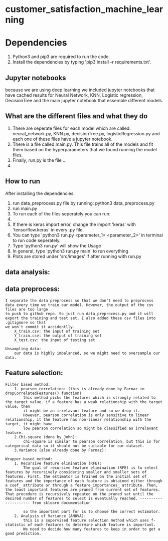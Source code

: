 # customer_satisfaction_machine_learning
# Dependencies
1) Python3 and pip3 are required to run the code.
2) Install the dependencies by typing 'pip3 install -r requirements.txt'.

## Jupyter notebooks
because we are using deep learning we included  jupyter notebooks that have cached results for Neural Network, KNN, Logistic regression, DecisionTree and the main jupyter notebook that essemble different models.

## What are the different files and what they do
1) There are seperate files for each model which are called: neural_network.py, KNN.py, decisionTree.py, logisticRegression.py and each one of these files have a jupyter notebook.
2) There is a file called main.py. This file trains all of the models and fit them based on the hyperparameters that we found running the model files.
3) Finally, run.py is the file ...
4) 
## How to run 
After installing the dependencies:
1) run data_preprocess.py file by running: python3 data_preprocess.py
2) run main.py
3) To run each of the files seperately you can run:
4) 
5) If there is keras import error, change the import 'keras' with 'tensorflow.keras' in every .py file.
6) You can type 'python3 run.py <file> <function> <parameter_1> <parameter_2>' in terminal to run code seperately.
7) Type 'python3 run.py' will show the Usage
8) In general, type 'python3 run.py main' to run everything
9) Plots are stored under 'src/images' if after running with run.py




## data analysis:

## data preprocess:
    I separate the data preprocess so that we don't need to preprocess data every time we train our model. However, the output of the csv files are too large
    to push to github repo. So just run data_preprocess.py and it will export the training and test set. I also added these csv files into .gitignore so that 
    we won't commit it accidentlly.
        X_train.csv: the input of training set
        Y_train.csv: the output of training set
        X_test.csv: the input of testing set

    Unsampling data:
        our data is highly imbalanced, so we might need to oversample our data.

## Feature selection:
    Filter based method:
        1. pearson correlation: (this is already done by Farnaz in dropCorrelatedFeatures() function)
            this method picks the features which is strongly related to the target value. if a feature has a weak relationship with the target value, then
            it might be an irrelavant feature and so we drop it.
            However, pearson correlation is only sensitive to linear relationship, it the feature has non-linear relationship with the target, it might have
            low pearson correlation so might be classified as irrelavant feature.
        2.Chi-square (done by John):
            chi-square is similar to pearson correlation, but this is for categorical data so it should not be suitable for our dataset.
        3.Variance (also already done by Farnaz):

    Wrapper-based method:
        1. Recursive feature elimination (RFE):
            The goal of recursive feature elimination (RFE) is to select features by recursively considering smaller and smaller sets of features. First, the estimator is trained on the initial set of features and the importance of each feature is obtained either through a coef_ attribute or through a feature_importances_ attribute. Then, the least important features are pruned from current set of features. That procedure is recursively repeated on the pruned set until the desired number of features to select is eventually reached. --------------------- from sklearn documentation

            so the important part for is to choose the correct estimator.
        2. Analysis of Variance (ANOVA):
            this is a supervised feature selection method which uses f-statistic of each features to determine which feature is important.
            We need to decide how many features to keep in order to get a good prediction.





